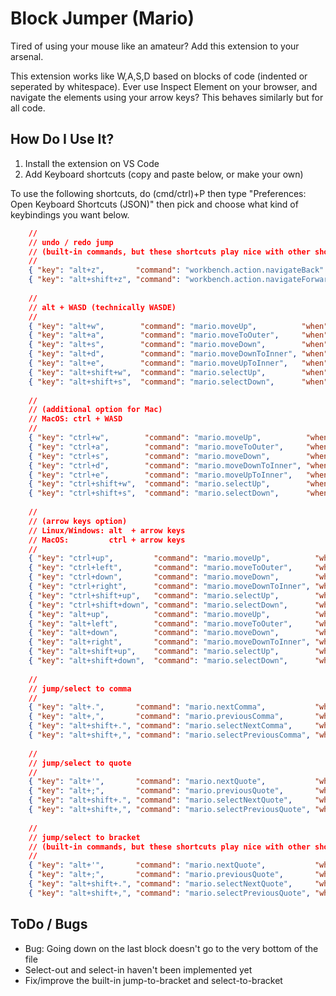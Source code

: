 # Block Jumper (Mario)

Tired of using your mouse like an amateur? Add this extension to your arsenal.

This extension works like W,A,S,D based on blocks of code (indented or seperated by whitespace).
Ever use Inspect Element on your browser, and navigate the elements using your arrow keys? This behaves similarly but for all code.

## How Do I Use It?
1. Install the extension on VS Code
2. Add Keyboard shortcuts (copy and paste below, or make your own)

To use the following shortcuts, do (cmd/ctrl)+P then type "Preferences: Open Keyboard Shortcuts (JSON)" then pick and choose what kind of keybindings you want below.
```json
    // 
    // undo / redo jump
    // (built-in commands, but these shortcuts play nice with other shortcuts)
    // 
    { "key": "alt+z",       "command": "workbench.action.navigateBack"    },
    { "key": "alt+shift+z", "command": "workbench.action.navigateForward" },
    
    // 
    // alt + WASD (technically WASDE)
    // 
    { "key": "alt+w",        "command": "mario.moveUp",          "when": "editorTextFocus" },
    { "key": "alt+a",        "command": "mario.moveToOuter",     "when": "editorTextFocus" },
    { "key": "alt+s",        "command": "mario.moveDown",        "when": "editorTextFocus" },
    { "key": "alt+d",        "command": "mario.moveDownToInner", "when": "editorTextFocus" },
    { "key": "alt+e",        "command": "mario.moveUpToInner",   "when": "editorTextFocus" },
    { "key": "alt+shift+w",  "command": "mario.selectUp",        "when": "editorTextFocus" },
    { "key": "alt+shift+s",  "command": "mario.selectDown",      "when": "editorTextFocus" },
    
    // 
    // (additional option for Mac)
    // MacOS: ctrl + WASD
    // 
    { "key": "ctrl+w",        "command": "mario.moveUp",          "when": "editorTextFocus && isMac" },
    { "key": "ctrl+a",        "command": "mario.moveToOuter",     "when": "editorTextFocus && isMac" },
    { "key": "ctrl+s",        "command": "mario.moveDown",        "when": "editorTextFocus && isMac" },
    { "key": "ctrl+d",        "command": "mario.moveDownToInner", "when": "editorTextFocus && isMac" },
    { "key": "ctrl+e",        "command": "mario.moveUpToInner",   "when": "editorTextFocus && isMac" },
    { "key": "ctrl+shift+w",  "command": "mario.selectUp",        "when": "editorTextFocus && isMac" },
    { "key": "ctrl+shift+s",  "command": "mario.selectDown",      "when": "editorTextFocus && isMac" },
    
    // 
    // (arrow keys option)
    // Linux/Windows: alt  + arrow keys
    // MacOS:         ctrl + arrow keys
    // 
    { "key": "ctrl+up",         "command": "mario.moveUp",          "when": "editorTextFocus && isMac" },
    { "key": "ctrl+left",       "command": "mario.moveToOuter",     "when": "editorTextFocus && isMac" },
    { "key": "ctrl+down",       "command": "mario.moveDown",        "when": "editorTextFocus && isMac" },
    { "key": "ctrl+right",      "command": "mario.moveDownToInner", "when": "editorTextFocus && isMac" },
    { "key": "ctrl+shift+up",   "command": "mario.selectUp",        "when": "editorTextFocus && isMac" },
    { "key": "ctrl+shift+down", "command": "mario.selectDown",      "when": "editorTextFocus && isMac" },
    { "key": "alt+up",          "command": "mario.moveUp",          "when": "editorTextFocus && !isMac" },
    { "key": "alt+left",        "command": "mario.moveToOuter",     "when": "editorTextFocus && !isMac" },
    { "key": "alt+down",        "command": "mario.moveDown",        "when": "editorTextFocus && !isMac" },
    { "key": "alt+right",       "command": "mario.moveDownToInner", "when": "editorTextFocus && !isMac" },
    { "key": "alt+shift+up",    "command": "mario.selectUp",        "when": "editorTextFocus && !isMac" },
    { "key": "alt+shift+down",  "command": "mario.selectDown",      "when": "editorTextFocus && !isMac" },
    
    // 
    // jump/select to comma
    // 
    { "key": "alt+.",       "command": "mario.nextComma",           "when": "editorTextFocus" },
    { "key": "alt+,",       "command": "mario.previousComma",       "when": "editorTextFocus" },
    { "key": "alt+shift+.", "command": "mario.selectNextComma",     "when": "editorTextFocus" },
    { "key": "alt+shift+,", "command": "mario.selectPreviousComma", "when": "editorTextFocus" },
    
    // 
    // jump/select to quote
    // 
    { "key": "alt+'",       "command": "mario.nextQuote",           "when": "editorTextFocus" },
    { "key": "alt+;",       "command": "mario.previousQuote",       "when": "editorTextFocus" },
    { "key": "alt+shift+.", "command": "mario.selectNextQuote",     "when": "editorTextFocus" },
    { "key": "alt+shift+,", "command": "mario.selectPreviousQuote", "when": "editorTextFocus" },
    
    // 
    // jump/select to bracket
    // (built-in commands, but these shortcuts play nice with other shortcuts)
    // 
    { "key": "alt+'",       "command": "mario.nextQuote",           "when": "editorTextFocus" },
    { "key": "alt+;",       "command": "mario.previousQuote",       "when": "editorTextFocus" },
    { "key": "alt+shift+.", "command": "mario.selectNextQuote",     "when": "editorTextFocus" },
    { "key": "alt+shift+,", "command": "mario.selectPreviousQuote", "when": "editorTextFocus" },
```

## ToDo / Bugs

- Bug: Going down on the last block doesn't go to the very bottom of the file
- Select-out and select-in haven't been implemented yet
- Fix/improve the built-in jump-to-bracket and select-to-bracket